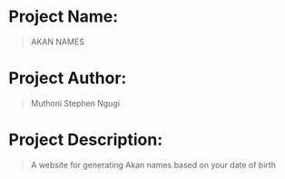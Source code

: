 # Project Name:
>AKAN NAMES

# Project Author:
>Muthoni Stephen Ngugi

# Project Description:

>A website for generating Akan names based on your date of birth